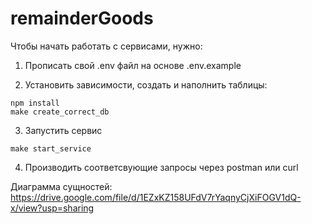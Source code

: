 # remainderGoods

Чтобы начать работать с сервисами, нужно:

1. Прописать свой .env файл на основе .env.example

2. Установить зависимости, cоздать и наполнить таблицы:

```
npm install
make create_correct_db
```

3. Запустить сервис

```
make start_service
```

4. Производить соответсвующие запросы через postman или curl

Диаграмма сущностей:
https://drive.google.com/file/d/1EZxKZ158UFdV7rYaqnyCjXiFOGV1dQ-x/view?usp=sharing

